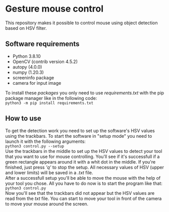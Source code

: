 # Gesture mouse control

This repository makes it possible to control mouse using object detection based on HSV filter.

## Software requirements
- Python 3.8.10
- OpenCV (contrib version 4.5.2)
- autopy (4.0.0)
- numpy (1.20.3)
- screeninfo package
- camera for input image<br>

To install these *packages* you only need to use *requirements.txt* with the pip package manager like in the following code:<br>
`python3 -m pip install requirements.txt`

## How to use
To get the detection work you need to set up the software's HSV values using the trackbars. To start the software in "setup mode" you need to launch it with the following arguments:<br>
`python3 control.py --setup`<br>
Use the trackbars in the middle to set up the HSV values to detect your tool that you want to use for mouse controlling.
You'll see if it's successfull if a green rectangle appears around it with a whit dot in the middle. If you're finished, just press *'q'* to stop the setup. All necessary values of HSV (upper and lower limits) will be saved in a *.txt* file.<br>
After a successfull setup you'll be able to move the mouse with the help of your tool you chose. All you have to do now is to start the program like that:<br>
`python3 control.py`<br>
Now you'll see that the trackbars did not appear but the HSV values are read from the *txt* file. You can start to move your tool in front of the camera to move your mouse around the screen.